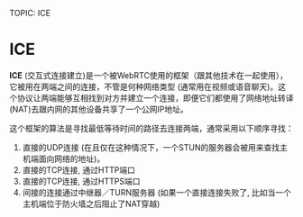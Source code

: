 TOPIC: ICE

# ICE

**ICE** (交互式连接建立)是一个被WebRTC使用的框架（跟其他技术在一起使用），它被用在两端之间的连接，不管是何种网络类型 (通常用在视频或语音聊天)。这个协议让两端能够互相找到对方并建立一个连接，即便它们都使用了网络地址转译(NAT)去跟内网的其他设备共享了一个公网IP地址。

这个框架的算法是寻找最低等待时间的路径去连接两端，通常采用以下顺序寻找：

1. 直接的UDP连接 (在且仅在这种情况下，一个STUN的服务器会被用来查找主机端面向网络的地址)。
2. 直接的TCP连接, 通过HTTP端口
3. 直接的TCP连接, 通过HTTPS端口
4. 间接的连接通过中继器／TURN服务器 (如果一个直接连接失败了, 比如当一个主机端位于防火墙之后阻止了NAT穿越)
